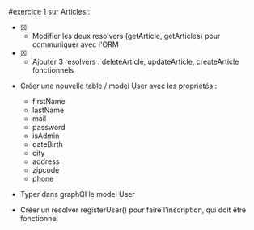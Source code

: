 #exercice 1 
sur Articles : 
- [X] - Modifier les deux resolvers (getArticle, getArticles) pour communiquer avec l'ORM
- [X] - Ajouter 3 resolvers : deleteArticle, updateArticle, createArticle fonctionnels

- Créer une nouvelle table / model User avec les propriétés : 
    - firstName
    - lastName
    - mail
    - password
    - isAdmin
    - dateBirth
    - city
    - address
    - zipcode
    - phone

- Typer dans graphQl le model User
- Créer un resolver registerUser() pour faire l'inscription, qui doit être fonctionnel
